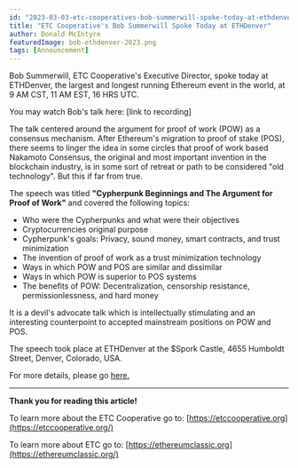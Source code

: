 ```yaml
---
id: "2023-03-03-etc-cooperatives-bob-summerwill-spoke-today-at-ethdenver-en"
title: "ETC Cooperative's Bob Summerwill Spoke Today at ETHDenver"
author: Donald McIntyre
featuredImage: bob-ethdenver-2023.png
tags: [Announcement]
---
```


Bob Summerwill, ETC Cooperative's Executive Director, spoke today at ETHDenver, the largest and longest running Ethereum event in the world, at 9 AM CST, 11 AM EST, 16 HRS UTC.

You may watch Bob's talk here: [link to recording]

The talk centered around the argument for proof of work (POW) as a consensus mechanism. After Ethereum's migration to proof of stake (POS), there seems to linger the idea in some circles that proof of work based Nakamoto Consensus, the original and most important invention in the blockchain industry, is in some sort of retreat or path to be considered "old technology". But this if far from true.

The speech was titled **"Cypherpunk Beginnings and The Argument for Proof of Work"** and covered the following topics:

- Who were the Cypherpunks and what were their objectives
- Cryptocurrencies original purpose
- Cypherpunk's goals: Privacy, sound money, smart contracts, and trust minimization
- The invention of proof of work as a trust minimization technology
- Ways in which POW and POS are similar and dissimilar
- Ways in which POW is superior to POS systems
- The benefits of POW: Decentralization, censorship resistance, permissionlessness, and hard money

It is a devil's advocate talk which is intellectually stimulating and an interesting counterpoint to accepted mainstream positions on POW and POS.

The speech took place at ETHDenver at the $Spork Castle, 4655 Humboldt Street, Denver, Colorado, USA.

For more details, please go [here.](https://events.ethdenver.com/eden23/attendease/networking/experience/bfc05198-9741-4aac-a70e-ba1cf55c7a6e/f2a06b8f-f2ec-43b6-92ac-9ce953b32b57)

---

**Thank you for reading this article!**

To learn more about the ETC Cooperative go to:  [https://etccooperative.org](https://etccooperative.org/)

To learn more about ETC go to:  [https://ethereumclassic.org](https://ethereumclassic.org/)
